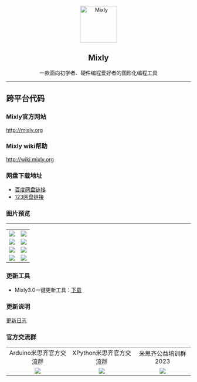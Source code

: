 <p align="center">
  <a href="https://mixly3.gitee.io/mixly3.0_src">
    <img src="https://foruda.gitee.com/images/1677155717148882961/0c044ac0_5225463.png" width="100" alt="Mixly">
  </a>
</p>
<h2 align="center">Mixly</h2>
<p align="center">
  一款面向初学者、硬件编程爱好者的图形化编程工具
</p>

---

## 跨平台代码

### Mixly官方网站

http://mixly.org

### Mixly wiki帮助

http://wiki.mixly.org

### 网盘下载地址

- [百度网盘链接](https://pan.baidu.com/s/1BotIhmA6EGWVout-MoxBLg%C2%A0?pwd=ny1n)
- [123网盘链接](https://www.123pan.com/s/uAxvTd-xdX9d.html)

### 图片预览

---

<table>
    <tr>
        <td><img src="https://foruda.gitee.com/images/1677153641352478950/f4d0eb67_5225463.png"/></td>
        <td><img src="https://foruda.gitee.com/images/1677153954316335623/5ffa2d91_5225463.png"/></td>
    </tr>
    <tr>
        <td><img src="https://foruda.gitee.com/images/1677156373211671352/7922a57e_5225463.png"/></td>
        <td><img src="https://foruda.gitee.com/images/1677156435604305593/6f5e54aa_5225463.png"/></td>
    </tr>
    <tr>
        <td><img src="https://foruda.gitee.com/images/1677153736660048584/765aa0b6_5225463.png"/></td>
        <td><img src="https://foruda.gitee.com/images/1677153898146411955/86be2604_5225463.png"/></td>
    </tr>
    <tr>
        <td><img src="https://foruda.gitee.com/images/1677154053942238016/521454df_5225463.png"/></td>
        <td><img src="https://foruda.gitee.com/images/1677154016356791744/51975de1_5225463.png"/></td>
    </tr>
</table>

### 更新工具

- Mixly3.0一键更新工具：[下载](https://www.123pan.com/s/uAxvTd-8229d)

### 更新说明

[更新日志](https://gitee.com/mixly3/mixly3.0_src/blob/master/CHANGELOG.md)

### 官方交流群

<table>
    <tr>
        <td align="center">Arduino米思齐官方交流群</td>
        <td align="center">XPython米思齐官方交流群</td>
        <td align="center">米思齐公益培训群2023</td>
    </tr>
    <tr>
        <td align="center"><img src="https://foruda.gitee.com/images/1677155200693014860/246cbd2e_5225463.jpeg"/></td>
        <td align="center"><img src="https://foruda.gitee.com/images/1677155247192137948/1508698a_5225463.jpeg"/></td>
        <td align="center"><img src="https://foruda.gitee.com/images/1677155350027940742/19085ccb_5225463.jpeg"/></td>
    </tr>
</table>

